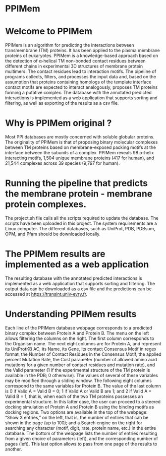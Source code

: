 # PPIMem

# Welcome to PPIMem

PPIMem is an algorithm for predicting the interactions between transmembrane (TM) proteins. It has been applied to the plasma membrane proteins of eukaryotes. PPIMem is a knowledge-based approach based on the detection of α-helical TM non-bonded contact residues between different chains in experimental 3D structures of membrane protein multimers. The contact residues lead to interaction motifs. The pipeline of programs collects, filters, and processes the input data and, based on the assumption that proteins containing homologs of the template interface contact motifs are expected to interact analogously, proposes TM proteins forming a putative complex. The database with the annotated predicted interactions is implemented as a web application that supports sorting and filtering, as well as exporting of the results as a csv file.


# Why is PPIMem original ?

Most PPI databases are mostly concerned with soluble globular proteins. The originality of PPIMem is that of proposing binary molecular complexes between TM proteins based on membrane-exposed packing motifs at the interface between the subunits of a complex. PPIMem reveals 98 α-helix interacting motifs, 1,504 unique membrane proteins (417 for human), and 21,544 complexes across 39 species (9,797 for human).


# Running the pipeline that predicts the membrane protein - membrane protein complexes.  

The project.sh file calls all the scripts required to update the database. The scripts have been uploaded in this project. The system requirements are a Linux computer. The different databases, such as UniProt, PDB, PDBsum, OPM, and Pfam should be downloaded locally.


# The PPIMem results are implemented as a web application

The resulting database with the annotated predicted interactions is implemented as a web application that supports sorting and filtering. The output data can be downloaded as a csv file and the predictions can be accessed at https://transint.univ-evry.fr.


# Understanding PPIMem results

Each line of the PPIMem database webpage corresponds to a predicted binary complex between Protein A and Protein B. The menu on the left allows filtering the columns on the right. The first column corresponds to the Organism name. The next eight columns are for Protein A, and represent its UniProtKB AC, its Name, its Gene, its contact Consensus Motif in regex format, the Number of Contact Residues in the Consensus Motif, the applied percent Mutation Rate, the Cost parameter (number of allowed amino acid mutations for a given number of contact residues and mutation rate), and the Valid parameter (1 if the experimental structure of the TM protein is available in the PDB; 0 otherwise). The values of several of these variables may be modified through a sliding window. The following eight columns correspond to the same variables for Protein B. The value of the last column is 0 if Valid A = Valid B = 0; 1 if Valid A or Valid B are 1; and 2 if Valid A = Valid B = 1, that is, when each of the two TM proteins possesses an experimental structure. In this latter case, the user can proceed to a steered docking simulation of Protein A and Protein B using the binding motifs as docking regions. Two options are available in the top of the webpage: “Show X entries,” on the left, that is, the number of entries that can be shown in the page (up to 100); and a Search engine on the right for searching any character (motif, digit, rate, protein name, etc.) in the entire database. The bottom of the webpage lists the number of entries resulting from a given choice of parameters (left), and the corresponding number of pages (left). This last option allows to pass from one page of the results to another.
